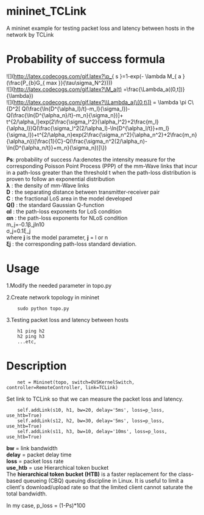 # mininet_TCLink
A mininet example for testing packet loss and latency between hosts in the network by TCLink



# Probability of success formula  
![](http://latex.codecogs.com/gif.latex?\p_{ s }=1-exp(- \\lambda M_{ a }(\\frac{P_{b}G_{ max }}{\\tau\\sigma_N^2})))  
![](http://latex.codecogs.com/gif.latex?\M_a(t) =\\frac{\\Lambda_a(\(0,t\])}{\\lambda})  
![](http://latex.codecogs.com/gif.latex?\\Lambda_a(\(0,t\]) = \\lambda \\pi C\\{D^2[ Q(\\frac{\\ln{D^{\\alpha_l}/t}-m_l}{\\sigma_l})-Q(\\frac{\\ln{D^{\\alpha_n}/t}-m_n}{\\sigma_n})]+ t^{2/\\alpha_l}exp(2\\frac{\\sigma_l^2}{\\alpha_l^2}+2\\frac{m_l}{\\alpha_l})Q(\\frac{\\sigma_l^2(2/\\alpha_l)-\\ln{D^{\\alpha_l/t}}+m_l}{\\sigma_l})+t^{2/\\alpha_n}exp(2\\frac{\\sigma_n^2}{\\alpha_n^2}+2\\frac{m_n}{\\alpha_n})[\\frac{1}{C}-Q(\\frac{\\sigma_n^2(2/\\alpha_n)-\\ln{D^{\\alpha_n/t}}+m_n}{\\sigma_n})]\\})  

**Ps**: probability of success
Λa:denotes the intensity measure for the corresponding Poisson Point Process (PPP) of the mm-Wave links that incur in a path-loss greater than the threshold t when the path-loss distribution is proven to follow an exponential distribution  
**λ** : the density of mm-Wave links  
**D** : the separating distance between transmitter-receiver pair  
**C** : the fractional LoS area in the model developed  
**Q()** : the standard Gaussian Q-function  
**αl** : the path-loss exponents for LoS condition  
**αn** : the path-loss exponents for NLoS condition  
m_j=-0.1β_jln⁡10  
σ_j=0.1ξ_j  
where **j** is the model parameter, **j** = l or n  
**ξj** : the corresponding path-loss standard deviation.  




# Usage 
1.Modify the needed parameter in topo.py   

2.Create network topology in mininet   

        sudo python topo.py  

3.Testing packet loss and latency between hosts 

        h1 ping h2
        h2 ping h3
        ...etc,

# Description
        net = Mininet(topo, switch=OVSKernelSwitch, controller=RemoteController, link=TCLink)
Set link to TCLink so that we can measure the packet loss and latency.  

        self.addLink(s10, h1, bw=20, delay='5ms', loss=p_loss, use_htb=True)  
        self.addLink(s12, h2, bw=30, delay='5ms', loss=p_loss, use_htb=True)  
        self.addLink(s11, h3, bw=10, delay='10ms', loss=p_loss, use_htb=True) 
**bw** = link bandwidth  
**delay** = packet delay time  
**loss** = packet loss rate   
**use_htb** = use Hierarchical token bucket  
The **hierarchical token bucket (HTB)** is a faster replacement for the class-based queueing (CBQ) queuing discipline in Linux. It is useful to limit a client's download/upload rate so that the limited client cannot saturate the total bandwidth.

In my case, p_loss = (1-Ps)*100 



